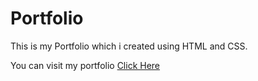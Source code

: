 # Portfolio

This is my Portfolio which i created using HTML and CSS.

You can visit my portfolio <a href="https://sumitkandpal3.github.io/Portfolio/" target="_blank">Click Here</a>




